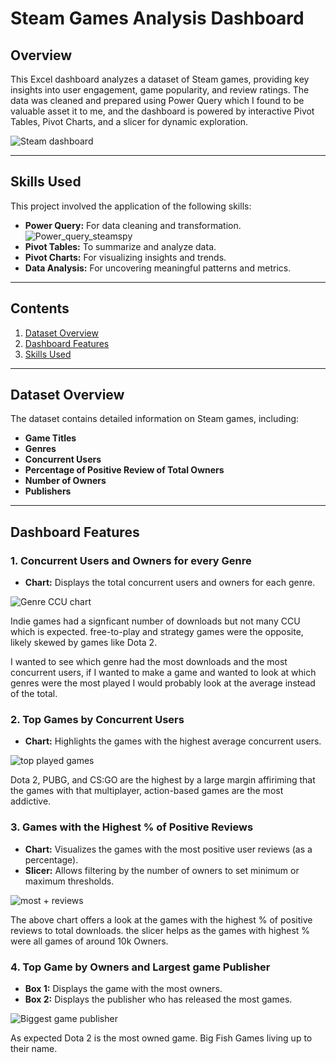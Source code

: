 # Steam Games Analysis Dashboard

## Overview

This Excel dashboard analyzes a dataset of Steam games, providing key insights into user engagement, game popularity, and review ratings. The data was cleaned and prepared using Power Query which I found to be valuable asset it to me, and the dashboard is powered by interactive Pivot Tables, Pivot Charts, and a slicer for dynamic exploration.

![Steam dashboard](https://github.com/user-attachments/assets/85a31ab4-8b1a-4db1-ad6e-6c10737b9fcd)


---

## Skills Used

This project involved the application of the following skills:  
- **Power Query:** For data cleaning and transformation.
  ![Power_query_steamspy](https://github.com/user-attachments/assets/37ff9da8-70a3-454c-899a-2061d95d5860)
- **Pivot Tables:** To summarize and analyze data.  
- **Pivot Charts:** For visualizing insights and trends.  
- **Data Analysis:** For uncovering meaningful patterns and metrics.  

---

## Contents

1. [Dataset Overview](#dataset-overview)  
2. [Dashboard Features](#dashboard-features)  
3. [Skills Used](#skills-used)  

---

## Dataset Overview

The dataset contains detailed information on Steam games, including:  
- **Game Titles**  
- **Genres**  
- **Concurrent Users**  
- **Percentage of Positive Review of Total Owners**  
- **Number of Owners**  
- **Publishers**  

---

## Dashboard Features

### 1. **Concurrent Users and Owners for every Genre**  
   - **Chart:** Displays the total concurrent users and owners for each genre.  

![Genre CCU chart](https://github.com/user-attachments/assets/fe5de207-8636-4408-b391-950ccf554288)

Indie games had a signficant number of downloads but not many CCU which is expected. free-to-play and strategy games were the opposite, likely skewed by games like Dota 2.

I wanted to see which genre had the most downloads and the most concurrent users, if I wanted to make a game and wanted to look at which genres were the most played I would probably look at the average instead of the total.

### 2. **Top Games by Concurrent Users**  
   - **Chart:** Highlights the games with the highest average concurrent users.

![top played games](https://github.com/user-attachments/assets/e18ecc41-7f95-4f7f-b58e-7e0aba8ed96b)

Dota 2, PUBG, and CS:GO are the highest by a large margin affiriming that the games with that multiplayer, action-based games are the most addictive.

### 3. **Games with the Highest % of Positive Reviews**  
   - **Chart:** Visualizes the games with the most positive user reviews (as a percentage).  
   - **Slicer:** Allows filtering by the number of owners to set minimum or maximum thresholds.

![most + reviews](https://github.com/user-attachments/assets/8abf2ed2-0e48-4181-8f4e-9b444ff35c87)

The above chart offers a look at the games with the highest % of positive reviews to total downloads. the slicer helps as the games with highest % were all games of around 10k Owners.


### 4. **Top Game by Owners and Largest game Publisher**  
   - **Box 1:** Displays the game with the most owners.
   - **Box 2:** Displays the publisher who has released the most games.

![Biggest game   publisher](https://github.com/user-attachments/assets/cb332d49-3553-4ef4-ba35-b97646b01d97)

As expected Dota 2 is the most owned game. Big Fish Games living up to their name.

